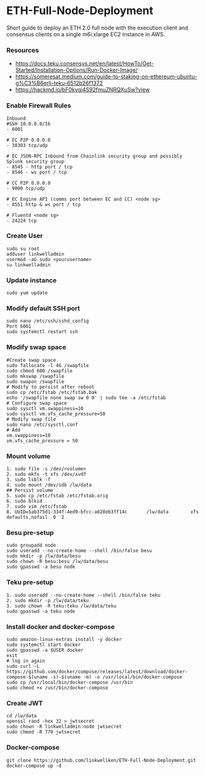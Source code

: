# ETH-Full-Node-Deployment
Short guide to deploy an ETH 2.0 full node with the execution client and consensus clients on a single m6i.xlarge EC2 instance in AWS.

### Resources
* https://docs.teku.consensys.net/en/latest/HowTo/Get-Started/Installation-Options/Run-Docker-Image/
* https://someresat.medium.com/guide-to-staking-on-ethereum-ubuntu-g%C3%B6erli-teku-6512b26f1372
* https://hackmd.io/bF0kygj4S92fmuZNRQXuSw?view

### Enable Firewall Rules
```
Inbound
#SSH 10.0.0.0/16
- 6001 

# EC P2P 0.0.0.0
- 30303 tcp/udp

# EC JSON-RPC Inbound from Chainlink security group and possibly Splunk security group
- 8545 - http port / tcp
- 8546 - ws port / tcp

# CC P2P 0.0.0.0
- 9000 tcp/udp

# EC Engine API (comms port between EC and CC) <node sg>
- 8551 http & ws port / tcp

# Fluentd <node sg>
- 24224 tcp
```

### Create User
```
sudo su root
adduser linkwelladmin
usermod -aG sudo <yourusername>
su linkwelladmin
```

### Update instance
```
sudo yum update
```

### Modify default SSH port
```
sudo nano /etc/ssh/sshd_config
Port 6001
sudo systemctl restart ssh
```

### Modify swap space
```
#Create swap space
sudo fallocate -l 4G /swapfile
sudo chmod 600 /swapfile
sudo mkswap /swapfile
sudo swapon /swapfile
# Modify to persist after reboot
sudo cp /etc/fstab /etc/fstab.bak
echo '/swapfile none swap sw 0 0' | sudo tee -a /etc/fstab
# Configure swap space
sudo sysctl vm.swappiness=10
sudo sysctl vm.vfs_cache_pressure=50
# Modify swap file
sudo nano /etc/sysctl.conf
# Add
vm.swappiness=10
vm.vfs_cache_pressure = 50
```

### Mount volume 
```
1. sudo file -s /dev/<volume>
2. sudo mkfs -t xfs /dev/xvdf
3. sudo lsblk -f
4. sudo mount /dev/sdb /lw/data
## Persist volume
5. sudo cp /etc/fstab /etc/fstab.orig
6. sudo blkid
7. sudo vim /etc/fstab
8. UUID=5ab375d1-334f-4ed9-bfcc-a628eb3ff14c       /lw/data        xfs     defaults,nofail  0  2
```

### Besu pre-setup
```
sudo groupadd node
sudo useradd --no-create-home --shell /bin/false besu
sudo mkdir -p /lw/data/besu
sudo chown -R besu:besu /lw/data/besu
sudo gpasswd -a besu node
```

### Teku pre-setup
```
1. sudo useradd --no-create-home --shell /bin/false teku
2. sudo mkdir -p /lw/data/teku
3. sudo chown -R teku:teku /lw/data/teku
sudo gpasswd -a teku node
```

### Install docker and docker-compose
```
sudo amazon-linux-extras install -y docker
sudo systemctl start docker
sudo gpasswd -a $USER docker
exit
# log in again
sudo curl -L https://github.com/docker/compose/releases/latest/download/docker-compose-$(uname -s)-$(uname -m) -o /usr/local/bin/docker-compose
sudo cp /usr/local/bin/docker-compose /usr/bin
sudo chmod +x /usr/bin/docker-compose
```

### Create JWT
```
cd /lw/data
openssl rand -hex 32 > jwtsecret
sudo chown -R linkwelladmin:node jwtsecret
sudo chmod -R 770 jwtsecret
```

### Docker-compose
```
git clone https://github.com/linkwellken/ETH-Full-Node-Deployment.git
docker-compose up -d
```
